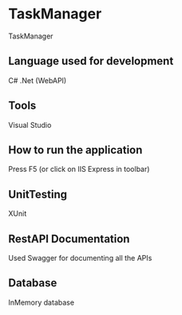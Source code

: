 # TaskManager
TaskManager

Language used for development
-----------------------------
C# .Net (WebAPI)

Tools
-----
Visual Studio

How to run the application
---------------------------
Press F5 (or click on IIS Express in toolbar)

UnitTesting
-------------
XUnit

RestAPI Documentation
----------------------
Used Swagger for documenting all the APIs

Database
--------
InMemory database
